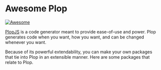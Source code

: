 # Awesome Plop

[![Awesome](https://awesome.re/badge.svg)](https://awesome.re)

[PlopJS](https://plopjs.com/) is a code generator meant to provide ease-of-use and power. Plop generates code when you want, how you want, and can be changed whenever you want.

Because of its powerful extendability, you can make your own packages that tie into Plop in an extensible manner. Here are some packages that relate to Plop.
